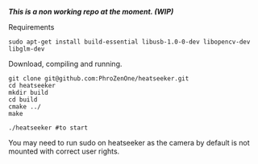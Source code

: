 ***This is a non working repo at the moment. (WIP)***


Requirements
```
sudo apt-get install build-essential libusb-1.0-0-dev libopencv-dev libglm-dev
```

Download, compiling and running.

```
git clone git@github.com:PhroZenOne/heatseeker.git
cd heatseeker
mkdir build
cd build
cmake ../
make 

./heatseeker #to start
```

You may need to run sudo on heatseeker as the camera by default is not mounted with correct user rights.
